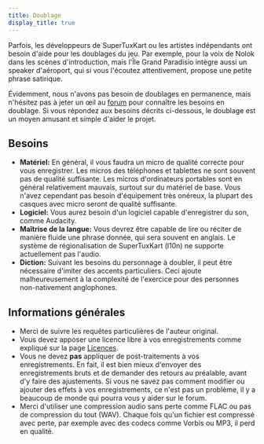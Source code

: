 ```yaml
---
title: Doublage
display_title: true
---
```

Parfois, les développeurs de SuperTuxKart ou les artistes indépendants ont besoin d'aide pour les doublages du jeu. Par exemple, pour la voix de Nolok dans les scènes d'introduction, mais l'Île Grand Paradisio intègre aussi un speaker d'aéroport, qui si vous l'écoutez attentivement, propose une petite phrase satirique.

Évidemment, nous n'avons pas besoin de doublages en permanence, mais n'hésitez pas à jeter un œil au [forum](https://forum.freegamedev.net/viewforum.php?f=16) pour connaître les besoins en doublage. Si vous répondez aux besoins décrits ci-dessous, le doublage est un moyen amusant et simple d'aider le projet. 

## Besoins

* **Matériel:** En général, il vous faudra un micro de qualité correcte pour vous enregistrer. Les micros des téléphones et tablettes ne sont souvent pas de qualité suffisante. Les micros d'ordinateurs portables sont en général relativement mauvais, surtout sur du matériel de base. Vous n'avez cependant pas besoin d'équipement très onéreux, la plupart des casques avec micro seront de qualité suffisante.
* **Logiciel:** Vous aurez besoin d'un logiciel capable d'enregistrer du son, comme Audacity.
* **Maîtrise de la langue:** Vous devrez être capable de lire ou réciter de manière fluide une phrase donnée, qui sera souvent en anglais. Le système de régionalisation de SuperTuxKart (l10n) ne supporte actuellement pas l'audio.
* **Diction:** Suivant les besoins du personnage à doubler, il peut être nécessaire d'imiter des accents particuliers. Ceci ajoute malheureusement à la complexité de l'exercice pour des personnes non-nativement anglophones.

## Informations générales

* Merci de suivre les requêtes particulières de l'auteur original.
* Vous devez apposer une licence libre à vos enregistrements comme expliqué sur la page [Licences](Licensing).
* Vous ne devez **pas** appliquer de post-traitements à vos enregistrements. En fait, il est bien mieux d'envoyer des enregistrements bruts et de demander des retours au préalable, avant d'y faire des ajustements. Si vous ne savez pas comment modifier ou ajouter des effets à vos enregistrements, ce n'est pas un problème, il y a beaucoup de monde qui pourra vous y aider sur le forum.
* Merci d'utiliser une compression audio sans perte comme FLAC ou pas de compression du tout (WAV). Chaque fois qu'un fichier est compressé avec perte, par exemple avec des codecs comme Vorbis ou MP3, il perd en qualité.
